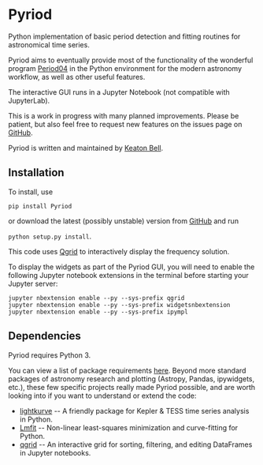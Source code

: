 # Pyriod

Python implementation of basic period detection and fitting routines for astronomical time series.  

Pyriod aims to eventually provide most of the functionality of the wonderful program [Period04](https://www.univie.ac.at/tops/Period04/) in the Python environment for the modern astronomy workflow, as well as other useful features.

The interactive GUI runs in a Jupyter Notebook (not compatible with JupyterLab).

This is a work in progress with many planned improvements. Please be patient, but also feel free to request new features on the issues page on [GitHub](https://github.com/keatonb/Pyriod/issues).

Pyriod is written and maintained by [Keaton Bell](http://staff.washington.edu/keatonb/).

## Installation

To install, use

```pip install Pyriod```

or download the latest (possibly unstable) version from [GitHub](https://github.com/keatonb/Pyriod) and run

```python setup.py install```.

This code uses [Qgrid](https://github.com/quantopian/qgrid) to interactively display the frequency solution. 

To display the widgets as part of the Pyriod GUI, you will need to enable the following Jupyter notebook extensions in the terminal before starting your Jupyter server:
```
jupyter nbextension enable --py --sys-prefix qgrid
jupyter nbextension enable --py --sys-prefix widgetsnbextension
jupyter nbextension enable --py --sys-prefix ipympl
```

## Dependencies

Pyriod requires Python 3.

You can view a list of package requirements [here](https://github.com/keatonb/Pyriod/blob/master/requirements.txt). Beyond more standard packages of astronomy research and plotting (Astropy, Pandas, ipywidgets, etc.), these few specific projects really made Pyriod possible, and are worth looking into if you want to understand or extend the code:

 * [lightkurve](https://docs.lightkurve.org/) -- A friendly package for Kepler & TESS time series analysis in Python.
 * [Lmfit](https://lmfit.github.io/lmfit-py/) -- Non-linear least-squares minimization and curve-fitting for Python.
 * [qgrid](https://github.com/quantopian/qgrid) -- An interactive grid for sorting, filtering, and editing DataFrames in Jupyter notebooks.
